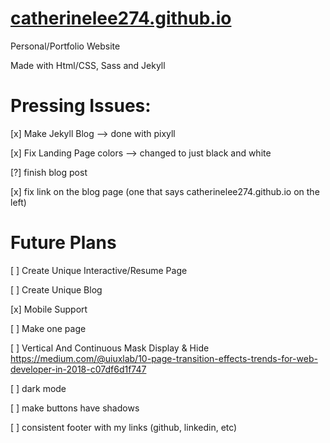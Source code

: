 # [catherinelee274.github.io](http://catherinelee274.github.io/)
Personal/Portfolio Website

Made with Html/CSS, Sass and Jekyll

# Pressing Issues:

[x] Make Jekyll Blog --> done with pixyll

[x] Fix Landing Page colors --> changed to just black and white

[?] finish blog post

[x] fix link on the blog page (one that says catherinelee274.github.io on the left)

# Future Plans

[ ] Create Unique Interactive/Resume Page

[ ] Create Unique Blog

[x] Mobile Support

[ ] Make one page

[ ] Vertical And Continuous Mask Display & Hide https://medium.com/@uiuxlab/10-page-transition-effects-trends-for-web-developer-in-2018-c07df6d1f747

[ ] dark mode

[ ] make buttons have shadows

[ ] consistent footer with my links (github, linkedin, etc)
